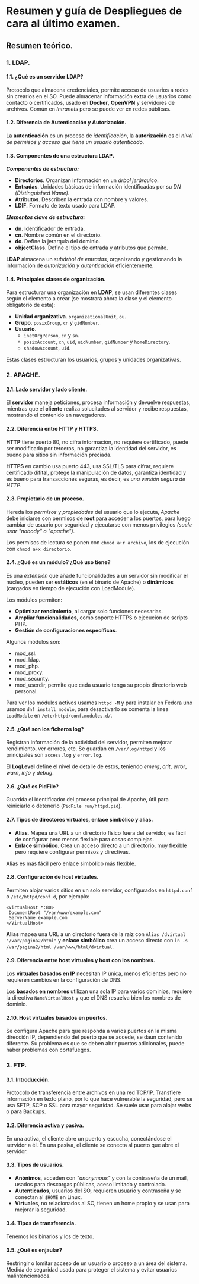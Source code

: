 # Resumen y guía de Despliegues de cara al último examen.

## Resumen teórico.

### 1. LDAP.

#### 1.1. ¿Qué es un servidor LDAP?
Protocolo que almacena credenciales, permite acceso de usuarios a redes sin crearlos en el SO. Puede almacenar información extra de usuarios como contacto o certificados, usado en **Docker**, **OpenVPN** y servidores de archivos. Común en *Intranets* pero se puede ver en redes públicas.

#### 1.2. Diferencia de Autenticación y Autorización.
La **autenticación** es un proceso de *identificación*, la **autorización** es el *nivel de permisos y acceso que tiene un usuario autenticado*.

#### 1.3. Componentes de una estructura LDAP.
***Componentes de estructura:***
* **Directorios**. Organizan información en un *árbol jerárquico*.
* **Entradas**. Unidades básicas de información identificadas por su *DN (Distinguished Name)*.
* **Atributos**. Describen la entrada con nombre y valores.
* **LDIF**. Formato de texto usado para LDAP.

***Elementos clave de estructura:***
* **dn**. Identificador de entrada.
* **cn**. Nombre común en el directorio.
* **dc**. Define la jerarquía del dominio.
* **objectClass**. Define el tipo de entrada y atributos que permite.

**LDAP** almacena un *subárbol de entradas*, organizando y gestionando la información de *autorización y autenticación* eficientemente.

#### 1.4. Principales clases de organización.
Para estructurar una organización en **LDAP**, se usan diferentes clases según el elemento a crear (se mostrará ahora la clase y el elemento obligatorio de esta):
* **Unidad organizativa**. `organizationalUnit`, `ou`.
* **Grupo**. `posixGroup`, `cn` y `gidNumber`.
* **Usuario**.
  * `inetOrgPerson`, `cn` y `sn`.
  * `posixAccount`, `cn`, `uid`, `uidNumber`, `gidNumber` y `homeDirectory`.
  * `shadowAccount`, `uid`.
 
Estas clases estructuran los usuarios, grupos y unidades organizativas.

### 2. APACHE.

#### 2.1. Lado servidor y lado cliente.
El **servidor** maneja peticiones, procesa información y devuelve respuestas, mientras que el **cliente** realiza solucitudes al servidor y recibe respuestas, mostrando el contenido en navegadores.

#### 2.2. Diferencia entre HTTP y HTTPS.
**HTTP** tiene puerto 80, no cifra información, no requiere certificado, puede ser modificado por terceros, no garantiza la identidad del servidor, es bueno para sitios sin información preciada.

**HTTPS** en cambio usa puerto 443, usa SSL/TLS para cifrar, requiere certificado difital, protege la manipulación de datos, garantiza identidad y es bueno para transacciones seguras, es decir, es *una versión segura de HTTP*.

#### 2.3. Propietario de un proceso.
Hereda los *permisos y propiedades* del usuario que lo ejecuta, *Apache* debe iniciarse con permisos de **root** para acceder a los puertos, para luego cambiar de usuario por seguridad y ejecutarse con menos privilegios *(suele usar "nobody" o "apache")*.

Los permisos de lectura se ponen con `chmod a+r archivo`, los de ejecución con `chmod a+x directorio`.

#### 2.4. ¿Qué es un módulo? ¿Qué uso tiene?
Es una *extensión* que añade funcionalidades a un servidor sin modificar el núcleo, pueden ser **estáticos** (en el binario de Apache) o **dinámicos** (cargados en tiempo de ejecución con LoadModule).

Los módulos permiten:
* **Optimizar rendimiento**, al cargar solo funciones necesarias.
* **Ampliar funcionalidades**, como soporte HTTPS o ejecución de scripts PHP.
* **Gestión de configuraciones específicas**.

Algunos módulos son:
* mod_ssl.
* mod_ldap.
* mod_php.
* mod_proxy.
* mod_security.
* mod_userdir, permite que cada usuario tenga su propio directorio web personal.

Para ver los módulos activos usamos `httpd -M` y para instalar en Fedora uno usamos `dnf install modulo`, para desactivarlo se comenta la línea `LoadModule` en `/etc/httpd/conf.modules.d/`.

#### 2.5. ¿Qué son los ficheros log?
Registran información de la actividad del servidor, permiten mejorar rendimiento, ver errores, etc. Se guardan en `/var/log/httpd` y los principales son `access.log` y `error.log`.

El **LogLevel** define el nivel de detalle de estos, teniendo *emerg*, *crit*, *error*, *warn*, *info* y *debug*.

#### 2.6. ¿Qué es PidFile? 
Guardda el identificador del proceso principal de Apache, útil para reiniciarlo o detenerlo (`PidFile run/httpd.pid`).

#### 2.7. Tipos de directores virtuales, enlace simbólico y alias.
* **Alias**. Mapea una URL a un directorio físico fuera del servidor, es fácil de configurar pero menos flexible para cosas complejas.
* **Enlace simbólico**. Crea un acceso directo a un directorio, muy flexible pero requiere configurar permisos y directivas.

Alias es más fácil pero enlace simbólico más flexible.

#### 2.8. Configuración de host virtuales.
Permiten alojar varios sitios en un solo servidor, configurados en `httpd.conf` o `/etc/httpd/conf.d`, por ejemplo:

```
<VirtualHost *:80>
 DocumentRoot "/var/www/example.com"
 ServerName example.com
</VirtualHost>
```

**Alias** mapea una URL a un directorio fuera de la raíz con `Alias /dvirtual "/var/pagina2/html"` y **enlace simbólico** crea un acceso directo con `ln -s /var/pagina2/html /var/www/html/dvirtual`.

#### 2.9. Diferencia entre host virtuales y host con los nombres.
Los **virtuales basados en IP** necesitan IP única, menos eficientes pero no requieren cambios en la configuración de DNS.

Los **basados en nombres** utilizan una sola IP para varios dominios, requiere la directiva `NameVirtualHost` y que el DNS resuelva bien los nombres de dominio.

#### 2.10. Host virtuales basados en puertos.
Se configura Apache para que responda a varios puertos en la misma dirección IP, dependiendo del puerto que se accede, se daun contenido diferente. Su problema es que se deben abrir puertos adicionales, puede haber problemas con cortafuegos.

### 3. FTP.

#### 3.1. Introducción.
Protocolo de transferencia entre archivos en una red TCP/IP. Transfiere información en texto plano, por lo que hace vulnerable la seguridad, pero se usa SFTP, SCP o SSL para mayor seguridad. Se suele usar para alojar webs o para Backups.

#### 3.2. Diferencia activa y pasiva.
En una activa, el cliente abre un puerto y escucha, conectándose el servidor a él. En una pasiva, el cliente se conecta al puerto que abre el servidor.

#### 3.3. Tipos de usuarios.
* **Anónimos**, acceden con *"anonymous"* y con la contraseña de un mail, usados para descargas públicas, aceso limitado y controlado.
* **Autenticados**, usuarios del SO, requieren usuario y contraseña y se conectan al `$HOME` en Linux.
* **Virtuales**, no relacionados al SO, tienen un home propio y se usan para mejorar la seguridad.

#### 3.4. Tipos de transferencia.
Tenemos los binarios y los de texto.

#### 3.5. ¿Qué es enjaular?
Restringir o lomitar acceso de un usuario o proceso a un área del sistema. Medida de seguridad usada para proteger el sistema y evitar usuarios malintencionados.
